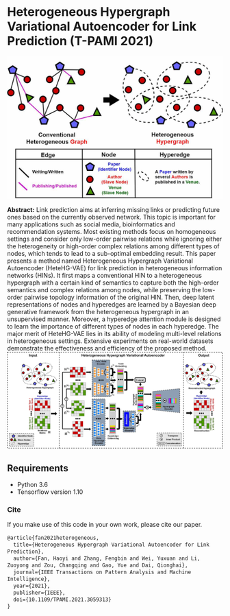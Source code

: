 # Heterogeneous Hypergraph Variational Autoencoder for Link Prediction (T-PAMI 2021)


![motivation](img/motivation.jpg)



**Abstract:** Link prediction aims at inferring missing links or predicting future ones based on the currently observed network. This topic is important for many applications such as social media, bioinformatics and recommendation systems. Most existing methods focus on homogeneous settings and consider only low-order pairwise relations while ignoring either the heterogeneity or high-order complex relations among different types of nodes, which tends to lead to a sub-optimal embedding result. This paper presents a method named Heterogeneous Hypergraph Variational Autoencoder (HeteHG-VAE) for link prediction in heterogeneous information networks (HINs). It first maps a conventional HIN to a heterogeneous hypergraph with a certain kind of semantics to capture both the high-order semantics and complex relations among nodes, while preserving the low-order pairwise topology information of the original HIN. Then, deep latent representations of nodes and hyperedges are learned by a Bayesian deep generative framework from the heterogeneous hypergraph in an unsupervised manner. Moreover, a hyperedge attention module is designed to learn the importance of different types of nodes in each hyperedge. The major merit of HeteHG-VAE lies in its ability of modeling multi-level relations in heterogeneous settings. Extensive experiments on real-world datasets demonstrate the effectiveness and efficiency of the proposed method.
![HeteHG-VAE](img/method.jpg)

## Requirements

* Python 3.6
* Tensorflow version 1.10


### Cite
If you make use of this code in your own work, please cite our paper.
```
@article{fan2021heterogeneous,
  title={Heterogeneous Hypergraph Variational Autoencoder for Link Prediction},
  author={Fan, Haoyi and Zhang, Fengbin and Wei, Yuxuan and Li, Zuoyong and Zou, Changqing and Gao, Yue and Dai, Qionghai},
  journal={IEEE Transactions on Pattern Analysis and Machine Intelligence},
  year={2021},
  publisher={IEEE},
  doi={10.1109/TPAMI.2021.3059313}
}
```